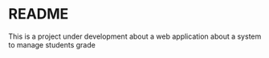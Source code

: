# README

This is a project under development about a web application about a system to manage students grade